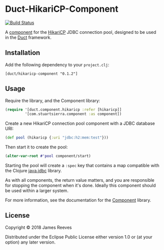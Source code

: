 # Duct-HikariCP-Component

[![Build Status](https://travis-ci.org/duct-framework/duct-hikaricp-component.svg?branch=master)](https://travis-ci.org/duct-framework/duct-hikaricp-component)

A [component][] for the [HikariCP][] JDBC connection pool, designed to be used
in the [Duct][] framework.

[component]: https://github.com/stuartsierra/component
[hikaricp]:  https://github.com/brettwooldridge/HikariCP
[duct]:      https://github.com/weavejester/duct

## Installation

Add the following dependency to your `project.clj`:

    [duct/hikaricp-component "0.1.2"]

## Usage

Require the library, and the Component library:

```clojure
(require '[duct.component.hikaricp :refer [hikaricp]]
         '[com.stuartsierra.component :as component])
```

Create a new HikariCP connection pool component with a JDBC database URI:

```clojure
(def pool (hikaricp {:uri "jdbc:h2:mem:test"}))
```

Then start it to create the pool:

```clojure
(alter-var-root #'pool component/start)
```

Starting the pool will create a `:spec` key that contains a map compatible with
the Clojure [java.jdbc][] library.

As with all components, the return value matters, and you are responsible for
stopping the component when it's done. Ideally this component should be used
within a larger system.

For more information, see the documentation for the [Component][] library.

[java.jdbc]: https://github.com/clojure/java.jdbc

## License

Copyright © 2018 James Reeves

Distributed under the Eclipse Public License either version 1.0 or (at
your option) any later version.

